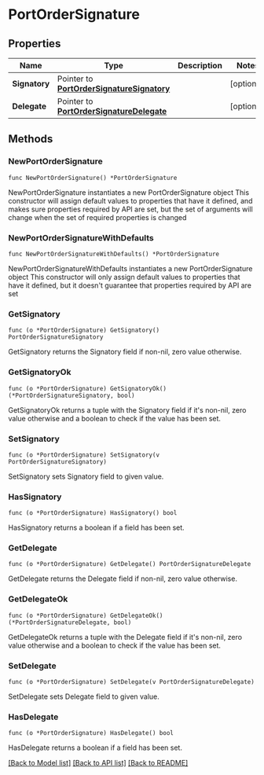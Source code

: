 # PortOrderSignature

## Properties

Name | Type | Description | Notes
------------ | ------------- | ------------- | -------------
**Signatory** | Pointer to [**PortOrderSignatureSignatory**](PortOrderSignatureSignatory.md) |  | [optional] 
**Delegate** | Pointer to [**PortOrderSignatureDelegate**](PortOrderSignatureDelegate.md) |  | [optional] 

## Methods

### NewPortOrderSignature

`func NewPortOrderSignature() *PortOrderSignature`

NewPortOrderSignature instantiates a new PortOrderSignature object
This constructor will assign default values to properties that have it defined,
and makes sure properties required by API are set, but the set of arguments
will change when the set of required properties is changed

### NewPortOrderSignatureWithDefaults

`func NewPortOrderSignatureWithDefaults() *PortOrderSignature`

NewPortOrderSignatureWithDefaults instantiates a new PortOrderSignature object
This constructor will only assign default values to properties that have it defined,
but it doesn't guarantee that properties required by API are set

### GetSignatory

`func (o *PortOrderSignature) GetSignatory() PortOrderSignatureSignatory`

GetSignatory returns the Signatory field if non-nil, zero value otherwise.

### GetSignatoryOk

`func (o *PortOrderSignature) GetSignatoryOk() (*PortOrderSignatureSignatory, bool)`

GetSignatoryOk returns a tuple with the Signatory field if it's non-nil, zero value otherwise
and a boolean to check if the value has been set.

### SetSignatory

`func (o *PortOrderSignature) SetSignatory(v PortOrderSignatureSignatory)`

SetSignatory sets Signatory field to given value.

### HasSignatory

`func (o *PortOrderSignature) HasSignatory() bool`

HasSignatory returns a boolean if a field has been set.

### GetDelegate

`func (o *PortOrderSignature) GetDelegate() PortOrderSignatureDelegate`

GetDelegate returns the Delegate field if non-nil, zero value otherwise.

### GetDelegateOk

`func (o *PortOrderSignature) GetDelegateOk() (*PortOrderSignatureDelegate, bool)`

GetDelegateOk returns a tuple with the Delegate field if it's non-nil, zero value otherwise
and a boolean to check if the value has been set.

### SetDelegate

`func (o *PortOrderSignature) SetDelegate(v PortOrderSignatureDelegate)`

SetDelegate sets Delegate field to given value.

### HasDelegate

`func (o *PortOrderSignature) HasDelegate() bool`

HasDelegate returns a boolean if a field has been set.


[[Back to Model list]](../README.md#documentation-for-models) [[Back to API list]](../README.md#documentation-for-api-endpoints) [[Back to README]](../README.md)


